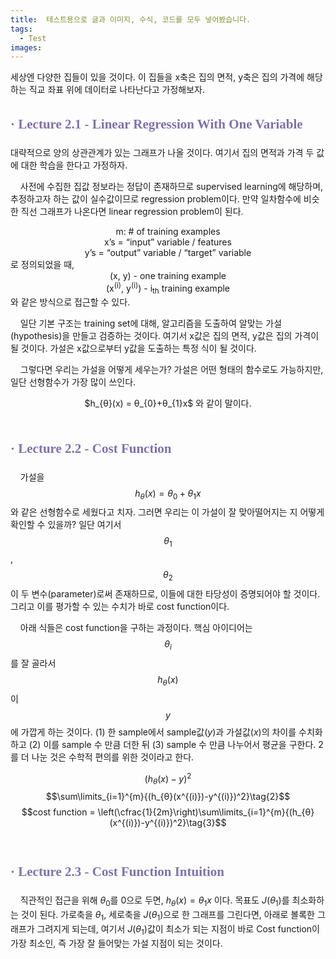 ```yaml
---
title:  테스트용으로 글과 이미지, 수식, 코드를 모두 넣어봤습니다.
tags:
  - Test
images:
---
```


세상엔 다양한 집들이 있을 것이다. 이 집들을 x축은 집의 면적, y축은 집의 가격에 해당하는 직교 좌표 위에 데이터로 나타난다고 가정해보자.
<!--more-->

## <span style="line-height:160%; color:#7f71ad; font-family: 'Noto Serif KR';">**· Lecture 2.1 - Linear Regression With One Variable**</span>

대략적으로 양의 상관관계가 있는 그래프가 나올 것이다. 여기서 집의 면적과 가격 두 값에 대한 학습을 한다고 가정하자.<br>

&nbsp;&nbsp;&nbsp;&nbsp;사전에 수집한 집값 정보라는 정답이 존재하므로 supervised learning에 해당하며, 추정하고자 하는 값이 실수값이므로 regression problem이다. 만약 일차함수에 비슷한 직선 그래프가 나온다면 linear regression problem이 된다.

<center>m: # of training examples</center>
<center>x’s = “input” variable / features</center>
<center>y’s = “output” variable / “target” variable</center>
로 정의되었을 때,

<center>(x, y) - one training example<br></center>
<center>(x<sup>(i)</sup>, y<sup>(i)</sup>) - i<sub>th</sub> training example</center>
와 같은 방식으로 접근할 수 있다.

&nbsp;&nbsp;&nbsp;&nbsp;일단 기본 구조는 training set에 대해, 알고리즘을 도출하여 알맞는 가설(hypothesis)을 만들고 검증하는 것이다. 여기서 x값은 집의 면적, y값은 집의 가격이 될 것이다. 가설은 x값으로부터 y값을 도출하는 특정 식이 될 것이다.

&nbsp;&nbsp;&nbsp;&nbsp;그렇다면 우리는 가설을 어떻게 세우는가? 가설은 어떤 형태의 함수로도 가능하지만, 일단 선형함수가 가장 많이 쓰인다.<br>
<center>$h_{θ}(x) = θ_{0}+θ_{1}x$ 와 같이 말이다.</center><br>

## <span style="line-height:160%; color:#7f71ad; font-family: 'Noto Serif KR';">**· Lecture 2.2 - Cost Function**</span>

&nbsp;&nbsp;&nbsp;&nbsp;가설을 $$h_{θ}(x) = θ_{0}+θ_{1}x$$와 같은 선형함수로 세웠다고 치자. 그러면 우리는 이 가설이 잘 맞아떨어지는 지 어떻게 확인할 수 있을까?
일단 여기서 $$θ_{1}$$, $$θ_{2}$$이 두 변수(parameter)로써 존재하므로, 이들에 대한 타당성이 증명되어야 할 것이다. 그리고 이를 평가할 수 있는 수치가 바로 cost function이다.



&nbsp;&nbsp;&nbsp;&nbsp;아래 식들은 cost function을 구하는 과정이다. 핵심 아이디어는 $$θ_{i}$$를 잘 골라서 $$h_{θ}(x)$$이 $$y$$에 가깝게 하는 것이다. $(1)$ 한 sample에서 sample값($y$)과 가설값($x$)의 차이를 수치화하고
 $(2)$ 이를 sample 수 만큼 더한 뒤
 $(3)$ sample 수 만큼 나누어서 평균을 구한다. 2를 더 나눈 것은 수학적 편의를 위한 것이라고 한다.


$$(h_{θ}(x)-y)^2\label{basic01}\tag{1}$$
$$\sum\limits_{i=1}^{m}{(h_{θ}(x^{(i)})-y^{(i)})^2}\tag{2}$$ 
$$cost function = \left(\cfrac{1}{2m}\right)\sum\limits_{i=1}^{m}{(h_{θ}(x^{(i)})-y^{(i)})^2}\tag{3}$$ <br>




## <span style="line-height:160%; color:#7f71ad; font-family: 'Noto Serif KR';">**· Lecture 2.3 - Cost Function Intuition**</span>


&nbsp;&nbsp;&nbsp;&nbsp;직관적인 접근을 위해 $θ_{0}$를 $0$으로 두면, $h_{θ}(x) = θ_{1}x$ 이다. 목표도 $J(θ_{1})$를 최소화하는 것이 된다. 가로축을 $θ_{1}$, 세로축을 $J(θ_{1})$으로 한 그래프를 그린다면, 아래로 볼록한 그래프가 그려지게 되는데,
여기서 $J(θ_{1})$값이 최소가 되는 지점이 바로 Cost function이 가장 최소인, 즉 가장 잘 들어맞는 가설 지점이 되는 것이다.<br>

<script type="text/x-mathjax-config">
  MathJax.Hub.Config({
    tex2jax: {inlineMath: [['$','$'], ['\\(','\\)']]}
  });
</script>
<script src="//cdn.mathjax.org/mathjax/latest/MathJax.js?config=TeX-AMS-MML_HTMLorMML"></script>